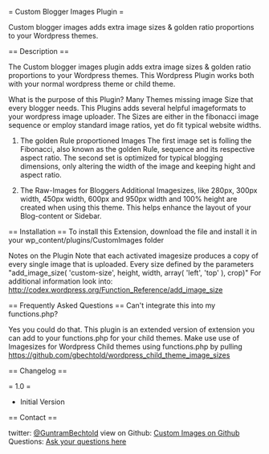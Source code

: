 =  Custom Blogger Images Plugin =

Custom blogger images adds extra image sizes & golden ratio proportions to your Wordpress themes. 

== Description ==

The Custom blogger images plugin adds extra image sizes & golden ratio proportions to your Wordpress themes. 
This Wordpress Plugin works both with your normal wordpress theme or child theme.

What is the purpose of this Plugin?
Many Themes missing image Size that every blogger needs. This Plugins adds several helpful imageformats to your wordpress image uploader.
The Sizes are either in the fibonacci image sequence or employ standard image ratios, yet do fit typical website widths.

1. The golden Rule proportioned Images
The first image set is folling the Fibonacci, also known as the golden Rule, sequence and its respective aspect ratio.
The second set is optimized for typical blogging dimensions, only altering the width of the image and keeping hight and aspect ratio. 

2. The Raw-Images for Bloggers
Additional Imagesizes, like 280px, 300px width, 450px width, 600px and 950px width and 100% height are created when using this theme. 
This helps enhance the layout of your Blog-content or Sidebar.

== Installation ==
To install this Extension, download the file and install it in your wp_content/plugins/CustomImages folder

Notes on the Plugin
Note that each activated imagesize produces a copy of every single image that is uploaded.
Every size defined by the parameters "add_image_size( 'custom-size', height, width, array( 'left', 'top' ), crop)"
For additional information look into: http://codex.wordpress.org/Function_Reference/add_image_size

== Frequently Asked Questions ==
Can't integrate this into my functions.php?

Yes you could do that. This plugin is an extended version of extension you can add to your functions.php for your child themes.
Make use use of Imagesizes for Wordpress Child themes using functions.php by pulling https://github.com/gbechtold/wordpress_child_theme_image_sizes


== Changelog ==

= 1.0 =
* Initial Version


== Contact ==

twitter: [@GuntramBechtold](http://twitter.com/guntrambechtold "Follow Guntram on Twitter for latest updates") 
view on Github: [Custom Images on Github](https://github.com/gbechtold/wordpress_plugin_custom_images "Get more here") 
Questions: [Ask your questions here](http://www.starsmedia.com/php-projekte/ "Questions about the Plugin") 


